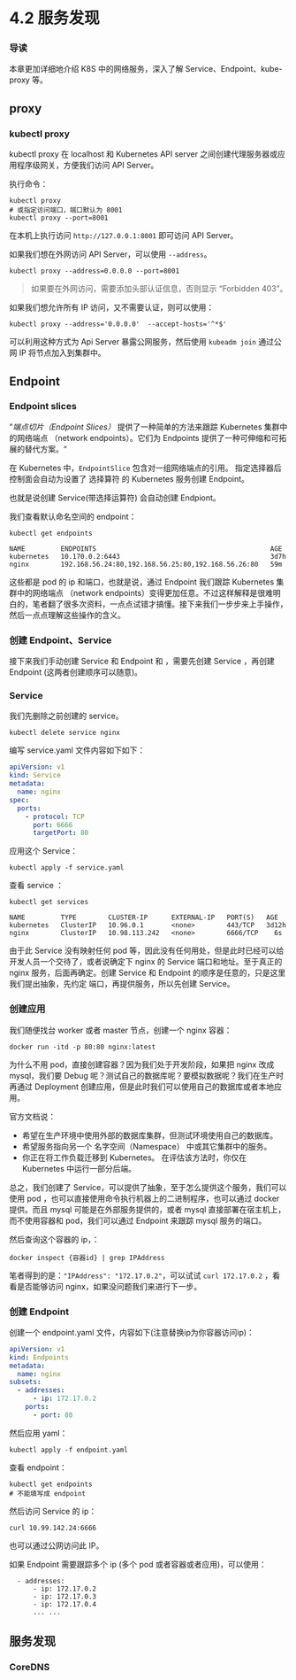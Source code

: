 # 4.2 服务发现

### 导读

本章更加详细地介绍 K8S 中的网络服务，深入了解 Service、Endpoint、kube-proxy 等。



## proxy

### kubectl proxy

kubectl proxy 在 localhost 和 Kubernetes API server 之间创建代理服务器或应用程序级网关，方便我们访问 API Server。

执行命令：

```shell
kubectl proxy
# 或指定访问端口，端口默认为 8001
kubectl proxy --port=8001
```

在本机上执行访问 `http://127.0.0.1:8001` 即可访问 API Server。

如果我们想在外网访问 API Server，可以使用  `--address`。

```shell
kubectl proxy --address=0.0.0.0 --port=8001
```

> 如果要在外网访问，需要添加头部认证信息，否则显示 “Forbidden 403”。



如果我们想允许所有 IP 访问，又不需要认证，则可以使用：

```shell
kubectl proxy --address='0.0.0.0'  --accept-hosts='^*$'
```



可以利用这种方式为 Api Server 暴露公网服务，然后使用 `kubeadm join` 通过公网 IP 将节点加入到集群中。



## Endpoint

### Endpoint slices

”_端点切片（Endpoint Slices）_ 提供了一种简单的方法来跟踪 Kubernetes 集群中的网络端点 （network endpoints）。它们为 Endpoints 提供了一种可伸缩和可拓展的替代方案。“

在 Kubernetes 中，`EndpointSlice` 包含对一组网络端点的引用。 指定选择器后控制面会自动为设置了 选择算符 的 Kubernetes 服务创建 Endpoint。

也就是说创建 Service(带选择运算符) 会自动创建 Endpiont。

我们查看默认命名空间的 endpoint：

```text
kubectl get endpoints
```

```text
NAME         ENDPOINTS                                            AGE
kubernetes   10.170.0.2:6443                                      3d7h
nginx        192.168.56.24:80,192.168.56.25:80,192.168.56.26:80   59m
```

这些都是 pod 的 ip 和端口，也就是说，通过 Endpoint 我们跟踪 Kubernetes 集群中的网络端点 （network endpoints）变得更加任意。不过这样解释是很难明白的，笔者翻了很多次资料，一点点试错才搞懂。接下来我们一步步来上手操作，然后一点点理解这些操作的含义。



### 创建 Endpoint、Service

接下来我们手动创建 Service 和 Endpoint 和 ，需要先创建 Service ，再创建 Endpoint (这两者创建顺序可以随意)。

### Service

我们先删除之前创建的 service。

```text
kubectl delete service nginx
```

编写 service.yaml 文件内容如下如下：

```yaml
apiVersion: v1
kind: Service
metadata:
  name: nginx
spec:
  ports:
    - protocol: TCP
      port: 6666
      targetPort: 80
```

应用这个 Service：

```text
kubectl apply -f service.yaml
```

查看 service ：

```text
kubectl get services
```

```text
NAME         TYPE        CLUSTER-IP      EXTERNAL-IP   PORT(S)   AGE
kubernetes   ClusterIP   10.96.0.1       <none>        443/TCP   3d12h
nginx        ClusterIP   10.98.113.242   <none>        6666/TCP    6s
```

由于此 Service 没有映射任何 pod 等，因此没有任何用处，但是此时已经可以给开发人员一个交待了，或者说确定下 nginx 的 Service 端口和地址。至于真正的 nginx 服务，后面再确定。创建 Service 和 Endpoint 的顺序是任意的，只是这里我们提出抽象，先约定 端口，再提供服务，所以先创建 Service。



### 创建应用

我们随便找台 worker 或者 master 节点，创建一个 nginx 容器：

```text
docker run -itd -p 80:80 nginx:latest
```

为什么不用 pod，直接创建容器？因为我们处于开发阶段，如果把 nginx 改成 mysql，我们要 Debug 呢？测试自己的数据库呢？要模拟数据呢？我们在生产时再通过 Deployment 创建应用，但是此时我们可以使用自己的数据库或者本地应用。

官方文档说：

* 希望在生产环境中使用外部的数据库集群，但测试环境使用自己的数据库。
* 希望服务指向另一个 名字空间（Namespace） 中或其它集群中的服务。
* 你正在将工作负载迁移到 Kubernetes。 在评估该方法时，你仅在 Kubernetes 中运行一部分后端。

总之，我们创建了 Service，可以提供了抽象，至于怎么提供这个服务，我们可以使用 pod ，也可以直接使用命令执行机器上的二进制程序，也可以通过 docker 提供。而且 mysql 可能是在外部服务提供的，或者 mysql 直接部署在宿主机上，而不使用容器和 pod，我们可以通过 Endpoint 来跟踪 mysql 服务的端口。

然后查询这个容器的 ip，：

```text
docker inspect {容器id} | grep IPAddress
```

笔者得到的是：`"IPAddress": "172.17.0.2"`，可以试试 `curl 172.17.0.2` ，看看是否能够访问 nginx，如果没问题我们来进行下一步。

### 创建 Endpoint

创建一个 endpoint.yaml 文件，内容如下(注意替换ip为你容器访问ip)：

```yaml
apiVersion: v1
kind: Endpoints
metadata:
  name: nginx
subsets:
  - addresses:
      - ip: 172.17.0.2
    ports:
      - port: 80
```

然后应用 yaml：

```text
kubectl apply -f endpoint.yaml
```

查看 endpoint：

```text
kubectl get endpoints
# 不能填写成 endpoint
```

然后访问 Service 的 ip：

```text
curl 10.99.142.24:6666
```

也可以通过公网访问此 IP。

如果 Endpoint 需要跟踪多个 ip (多个 pod 或者容器或者应用)，可以使用：

```text
  - addresses:
      - ip: 172.17.0.2
      - ip: 172.17.0.3
      - ip: 172.17.0.4
      ... ...
```



## 服务发现



### CoreDNS